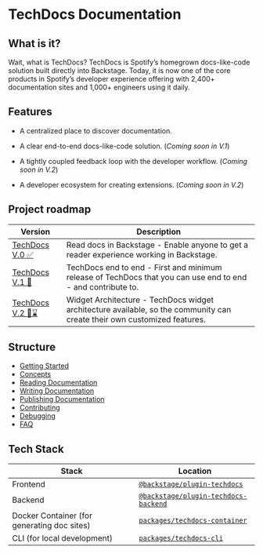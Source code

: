 # TechDocs Documentation

## What is it?

<!-- Intro, backstory, etc.: -->

Wait, what is TechDocs? TechDocs is Spotify’s homegrown docs-like-code solution
built directly into Backstage. Today, it is now one of the core products in
Spotify’s developer experience offering with 2,400+ documentation sites and
1,000+ engineers using it daily.

## Features

- A centralized place to discover documentation.

- A clear end-to-end docs-like-code solution. (_Coming soon in V.1_)

- A tightly coupled feedback loop with the developer workflow. (_Coming soon in
  V.2_)

- A developer ecosystem for creating extensions. (_Coming soon in V.2_)

## Project roadmap

| Version                 | Description                                                                                                              |
| ----------------------- | ------------------------------------------------------------------------------------------------------------------------ |
| [TechDocs V.0 ✅][v0]   | Read docs in Backstage - Enable anyone to get a reader experience working in Backstage.                                  |
| [TechDocs V.1 🚧][v1]   | TechDocs end to end - First and minimum release of TechDocs that you can use end to end - and contribute to.             |
| [TechDocs V.2 🔮⌛][v2] | Widget Architecture - TechDocs widget architecture available, so the community can create their own customized features. |

[v0]: https://github.com/spotify/backstage/milestone/15
[v1]: https://github.com/spotify/backstage/milestone/16
[v2]: https://github.com/spotify/backstage/milestone/17

## Structure

- [Getting Started]
- [Concepts]
- [Reading Documentation]
- [Writing Documentation]
- [Publishing Documentation]
- [Contributing]
- [Debugging]
- [FAQ]

## Tech Stack

| Stack                                       | Location                                                 |
| ------------------------------------------- | -------------------------------------------------------- |
| Frontend                                    | [`@backstage/plugin-techdocs`][techdocs/frontend]        |
| Backend                                     | [`@backstage/plugin-techdocs-backend`][techdocs/backend] |
| Docker Container (for generating doc sites) | [`packages/techdocs-container`][techdocs/container]      |
| CLI (for local development)                 | [`packages/techdocs-cli`][techdocs/cli]                  |

[getting started]: getting-started.md
[concepts]: concepts.md
[reading documentation]: reading-documentation.md
[writing documentation]: writing-documentation.md
[publishing documentation]: writing-and-publishing.md
[contributing]: contributing.md
[debugging]: debugging.md
[faq]: FAQ.md 'Frequently asked questions'
[techdocs/frontend]:
  https://github.com/spotify/backstage/blob/master/plugins/techdocs
[techdocs/backend]:
  https://github.com/spotify/backstage/blob/master/plugins/techdocs-backend
[techdocs/container]:
  https://github.com/spotify/backstage/blob/master/packages/techdocs-container
[techdocs/cli]:
  https://github.com/spotify/backstage/blob/master/packages/techdocs-cli
